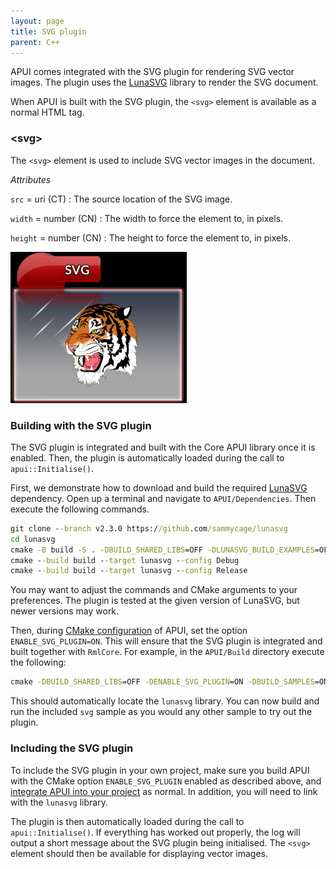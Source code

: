 ```yaml
---
layout: page
title: SVG plugin
parent: C++
---
```


APUI comes integrated with the SVG plugin for rendering SVG vector images. The plugin uses the [LunaSVG](https://github.com/sammycage/lunasvg) library to render the SVG document.

When APUI is built with the SVG plugin, the `<svg>` element is available as a normal HTML tag.


### \<svg\>

The `<svg>` element is used to include SVG vector images in the document.

_Attributes_

`src` = uri (CT)
: The source location of the SVG image.

`width` = number (CN)
: The width to force the element to, in pixels.

`height` = number (CN)
: The height to force the element to, in pixels.


![SVG sample](../../static/assets/gallery/svg_plugin.png)


### Building with the SVG plugin

The SVG plugin is integrated and built with the Core APUI library once it is enabled. Then, the plugin is automatically loaded during the call to `apui::Initialise()`.

First, we demonstrate how to download and build the required [LunaSVG](https://github.com/sammycage/lunasvg) dependency. Open up a terminal and navigate to `APUI/Dependencies`. Then execute the following commands.

```cmd
git clone --branch v2.3.0 https://github.com/sammycage/lunasvg
cd lunasvg
cmake -B build -S . -DBUILD_SHARED_LIBS=OFF -DLUNASVG_BUILD_EXAMPLES=OFF
cmake --build build --target lunasvg --config Debug
cmake --build build --target lunasvg --config Release
```

You may want to adjust the commands and CMake arguments to your preferences. The plugin is tested at the given version of LunaSVG, but newer versions may work.

Then, during [CMake configuration](building_with_cmake.html) of APUI, set the option `ENABLE_SVG_PLUGIN=ON`. This will ensure that the SVG plugin is integrated and built together with `RmlCore`. For example, in the `APUI/Build` directory execute the following:

```cmd
cmake -DBUILD_SHARED_LIBS=OFF -DENABLE_SVG_PLUGIN=ON -DBUILD_SAMPLES=ON ..
```

This should automatically locate the `lunasvg` library. You can now build and run the included `svg` sample as you would any other sample to try out the plugin.


### Including the SVG plugin

To include the SVG plugin in your own project, make sure you build APUI with the CMake option `ENABLE_SVG_PLUGIN` enabled as described above, and [integrate APUI into your project](integrating.html) as normal. In addition, you will need to link with the `lunasvg` library.

The plugin is then automatically loaded during the call to `apui::Initialise()`. If everything has worked out properly, the log will output a short message about the SVG plugin being initialised. The `<svg>` element should then be available for displaying vector images.
